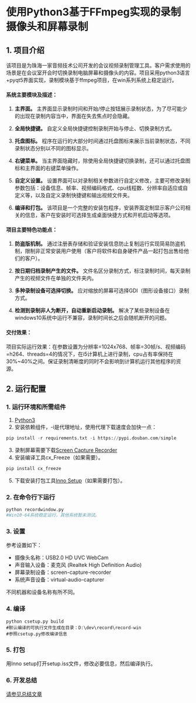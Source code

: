 
# 使用Python3基于FFmpeg实现的录制摄像头和屏幕录制
## 1. 项目介绍
该项目是为珠海一家音频技术公司开发的会议视频录制管理工具。客户需求使用的场景是在会议室开会时切换录制电脑屏幕和摄像头的内容。项目采用python3语言+pyqt5界面实现，录制模块基于ffmpeg项目，在win系列系统上稳定运行。  

#### 系统主要模块及描述：
1. **主界面。** 主界面显示录制时间和开始/停止按钮展示录制状态，为了尽可能少的出现在录制内容当中，界面在失去焦点时会隐藏。  

2. **全局快捷键。** 自定义全局快捷键控制录制开始与停止、切换录制方式。

3. **托盘图标。** 程序在运行的大部分时间通过托盘图标来展示当前录制状态，不同录制状态分别以不同的图标显示。

4. **右键菜单。** 当主界面隐藏时，除使用全局快捷键切换录制，还可以通过托盘图标和主界面的右键菜单操作。

5. **自定义设置。** 设置界面可以对录制相关参数进行自定义修改，主要可修改录制参数包括：设备信息、帧率、视频编码格式、cpu线程数、分辨率自适应或自定义等，以及自定义录制快捷键和输出视频文件夹。  

6. **编译和打包。** 该项目是一个完整的安装包程序，安装界面定制显示客户公司相关的信息，客户在安装时可选择生成桌面快捷方式和开机启动等选项。

#### 项目主要特色功能点：
1. **防盗版机制。** 通过注册表存储和验证安装信息防止复制运行实现简易防盗机制，限制非正常安装用户使用（客户将软件和自身硬件产品一起打包出售给他们的客户）。

2. **按日期归档录制产生的文件。** 文件名区分录制方式，标注录制时间，每天录制产生的视频文件在单独的文件夹内。

3. **多种录制设备可选择切换。** 应对缩放的屏幕可选择GDI（图形设备接口）录制方式。

4. **检测到录制非人为断开，自动重新启动录制。** 解决了某些录制设备在windows10系统中运行不兼容，录制时间长之后会随机断开的问题。

#### 交付效果：    

项目实际运行效果：在参数设置为分辨率=1024x768、帧率=30帧/s、视频编码=h264、threads=4的情况下，在i5计算机上进行录制，cpu占有率保持在30%~40%之间。保证录制清晰度的同时不会影响到计算机运行其他程序的资源。
 
## 2. 运行配置
 ### 1. 运行环境和所需组件
  1. [Python3](https://www.python.org/downloads)
  2. 安装依赖组件，-i是代理地址，使用代理下载速度会加快一点：
```python
pip install -r requirements.txt -i https://pypi.douban.com/simple
```
  3. 录制屏幕需要下载[Screen Capture Recorder](https://sourceforge.net/projects/screencapturer/)
  4. 安装编译工具cx_Freeze（如果需要）。
  ```python
  pip install cx_freeze
  ```
  5. 下载安装打包工具[Inno Setup](http://www.jrsoftware.org/isinfo.php)（如果需要打包）。
### 2. 在命令行下运行
```python
python recordwindow.py
#Win10-64系统稳定运行，其他系统暂未测试。
```
### 3. 设置
参考设置如下：
* 摄像头名称：USB2.0 HD UVC WebCam
* 声音输入设备：麦克风 (Realtek High Definition Audio)
* 屏幕录制设备：screen-capture-recorder
* 系统声音设备：virtual-audio-capturer

不同机器和设备名称有所不同。
### 4. 编译
```
python csetup.py build
#默认编译的可执行文件生成在目录：D:\dev\record\record-win
#参照csetup.py修改编译信息
```
### 5. 打包
用Inno setup打开setup.iss文件，修改必要信息，然后编译执行。
### 6. 开发总结
[请参见总结文章](https://segmentfault.com/a/1190000015409826)
